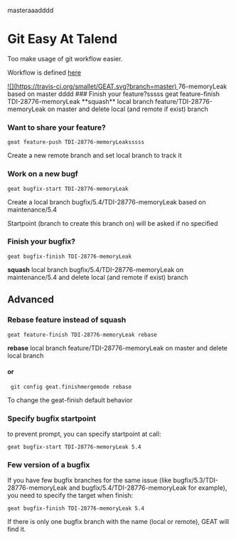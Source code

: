 masteraaadddd
# Git Easy At Talend
Too make usage of git workflow easier.

Workflow is defined [here](https://wiki.talend.com/pages/viewpage.action?pageId=7800031)

<a href="https://travis-ci.org/smallet/GEAT/builds">
![](https://travis-ci.org/smallet/GEAT.svg?branch=master)
</a>
76-memoryLeak based on master
dddd
### Finish your feature?sssss
    geat feature-finish TDI-28776-memoryLeak
**squash** local branch feature/TDI-28776-memoryLeak on master and delete local (and remote if exist) branch

### Want to share your feature?
    geat feature-push TDI-28776-memoryLeaksssss
Create a new remote branch and set local branch to track it

### Work on a new bugf
    geat bugfix-start TDI-28776-memoryLeak
Create a local branch bugfix/5.4/TDI-28776-memoryLeak based on maintenance/5.4

Startpoint (branch to create this branch on) will be asked if no specified

### Finish your bugfix?
    geat bugfix-finish TDI-28776-memoryLeak
**squash** local branch bugfix/5.4/TDI-28776-memoryLeak on maintenance/5.4 and delete local (and remote if exist) branch

## Advanced
### Rebase feature instead of squash
    geat feature-finish TDI-28776-memoryLeak rebase
**rebase** local branch feature/TDI-28776-memoryLeak on master and delete local branch

#### or
     git config geat.finishmergemode rebase
To change the geat-finish default behavior

### Specify bugfix startpoint
to prevent prompt, you can specify startpoint at call:

    geat bugfix-start TDI-28776-memoryLeak 5.4

### Few version of a bugfix
If you have few bugfix branches for the same issue (like bugfix/5.3/TDI-28776-memoryLeak and bugfix/5.4/TDI-28776-memoryLeak for example), you need to specify the target when finish:

    geat bugfix-finish TDI-28776-memoryLeak 5.4
    
If there is only one bugfix branch with the name (local or remote), GEAT will find it.

